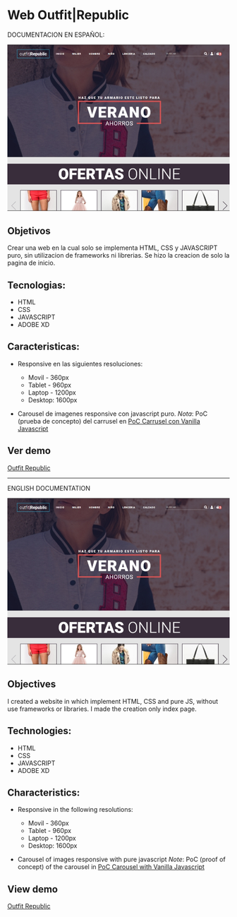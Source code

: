 # Web Outfit|Republic

DOCUMENTACION EN ESPAÑOL:

![imagen outfit republic](/src/img/img-demo.jpg "web outfit republic")

## Objetivos
Crear una web en la cual solo se implementa HTML, CSS y JAVASCRIPT puro, sin utilizacion de frameworks ni librerias. Se hizo la creacion de solo la pagina de inicio.

## Tecnologias:
* HTML
* CSS
* JAVASCRIPT
* ADOBE XD

## Caracteristicas:
* Responsive en las siguientes resoluciones:
  * Movil - 360px
  * Tablet - 960px
  * Laptop - 1200px
  * Desktop: 1600px

* Carousel de imagenes responsive con javascript puro.
*Nota*: PoC (prueba de concepto) del carrusel en [PoC Carrusel con Vanilla Javascript](https://github.com/angelsalvadordev/carousel-javascript-puro)

## Ver demo
[Outfit Republic](https://angelsalvadordev.github.io/outfit-republic/)

--------------------------------------------------
ENGLISH DOCUMENTATION

![image outfit republic](/src/img/img-demo.jpg "web outfit republic")

## Objectives
I created a website in which implement HTML, CSS and pure JS, without use frameworks or libraries. I made the creation only index page.

## Technologies:
* HTML
* CSS
* JAVASCRIPT
* ADOBE XD

## Characteristics:
* Responsive in the following resolutions:
  * Movil - 360px
  * Tablet - 960px
  * Laptop - 1200px
  * Desktop: 1600px

* Carousel of images responsive with pure javascript
*Note*: PoC (proof of concept) of the carousel in [PoC Carousel with Vanilla Javascript](https://github.com/angelsalvadordev/carousel-javascript-puro)

## View demo
[Outfit Republic](https://angelsalvadordev.github.io/outfit-republic/)